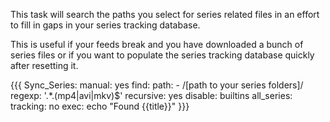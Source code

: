 This task will search the paths you select for series related files in an effort to fill in gaps in your series tracking database.

This is useful if your feeds break and you have downloaded a bunch of series files or if you want to populate the series tracking database quickly after resetting it.

{{{
  Sync_Series:
    manual: yes
    find:
      path:
        - /[path to your series folders]/
      regexp: '.*\.(mp4|avi|mkv)$'
      recursive: yes
    disable: builtins
    all_series:
      tracking: no
    exec: echo "Found {{title}}"
}}}
